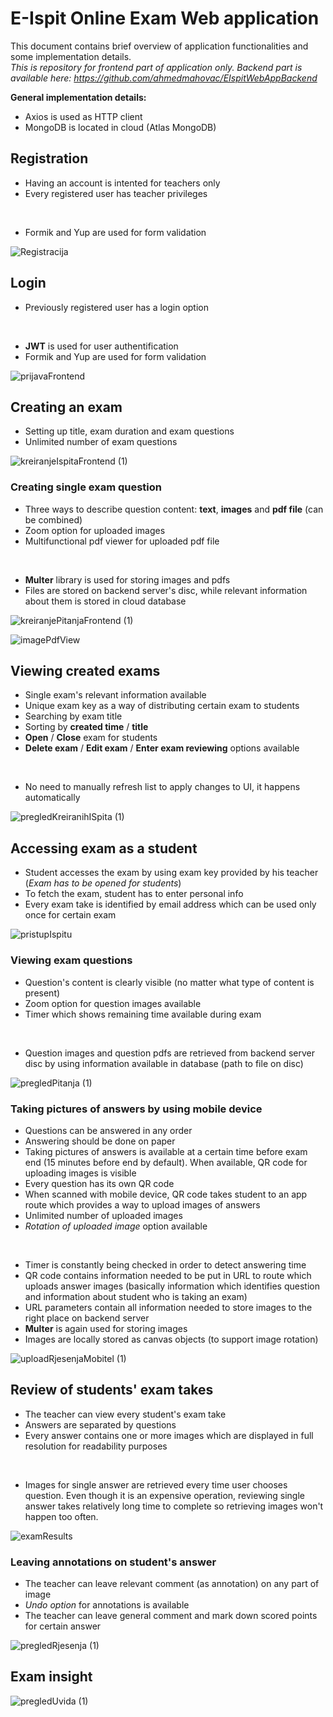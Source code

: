 # E-Ispit Online Exam Web application

This document contains brief overview of application functionalities and some implementation details. <br/>
*This is repository for frontend part of application only. Backend part is available here: https://github.com/ahmedmahovac/EIspitWebAppBackend*

**General implementation details:**
- Axios is used as HTTP client
- MongoDB is located in cloud (Atlas MongoDB)

## Registration

- Having an account is intented for teachers only
- Every registered user has teacher privileges
 <br /> 
 
- Formik and Yup are used for form validation

![Registracija](https://user-images.githubusercontent.com/73321593/205784240-5b2cf630-a10e-4b70-8c90-07d9a8d72aad.png)

## Login

- Previously registered user has a login option
<br /> 

- **JWT** is used for user authentification
- Formik and Yup are used for form validation


![prijavaFrontend](https://user-images.githubusercontent.com/73321593/205784066-5d2af3b3-1ecf-4e07-8371-db9230812e32.png)

## Creating an exam

- Setting up title, exam duration and exam questions
- Unlimited number of exam questions

![kreiranjeIspitaFrontend (1)](https://user-images.githubusercontent.com/73321593/205784889-29043066-5a93-45e9-8709-2b79af224311.png)

### Creating single exam question

- Three ways to describe question content: **text**, **images** and **pdf file** (can be combined)
- Zoom option for uploaded images
- Multifunctional pdf viewer for uploaded pdf file
<br /> 

- **Multer** library is used for storing images and pdfs
- Files are stored on backend server's disc, while relevant information about them is stored in cloud database

![kreiranjePitanjaFrontend (1)](https://user-images.githubusercontent.com/73321593/205785046-c5178e2f-d90b-4b6a-9b7d-50111f87699f.png)

![imagePdfView](https://user-images.githubusercontent.com/73321593/205786907-0c46e5d0-516a-4cc4-8520-e2d012dd468e.png)


## Viewing created exams

- Single exam's relevant information available
- Unique exam key as a way of distributing certain exam to students
- Searching by exam title
- Sorting by **created time** / **title** 
- **Open** / **Close** exam for students
- **Delete exam** / **Edit exam** / **Enter exam reviewing** options available
<br /> 

- No need to manually refresh list to apply changes to UI, it happens automatically

![pregledKreiranihISpita (1)](https://user-images.githubusercontent.com/73321593/205785412-62599cc6-e973-4ff7-99a4-42812a65f41e.png)

## Accessing exam as a student

- Student accesses the exam by using exam key provided by his teacher (*Exam has to be opened for students*)
- To fetch the exam, student has to enter personal info
- Every exam take is identified by email address which can be used only once for certain exam

![pristupIspitu](https://user-images.githubusercontent.com/73321593/205785675-0b56247f-1215-4460-a72e-66ad33742bb8.png)

### Viewing exam questions

- Question's content is clearly visible (no matter what type of content is present)
- Zoom option for question images available
- Timer which shows remaining time available during exam
<br/>

- Question images and question pdfs are retrieved from backend server disc by using information available in database (path to file on disc)

![pregledPitanja (1)](https://user-images.githubusercontent.com/73321593/205786066-0a7ca212-cdd7-4dd7-93cd-02c64599009d.png)

### Taking pictures of answers by using mobile device

- Questions can be answered in any order
- Answering should be done on paper
- Taking pictures of answers is available at a certain time before exam end (15 minutes before end by default). When available, QR code for uploading images is visible
- Every question has its own QR code
- When scanned with mobile device, QR code takes student to an app route which provides a way to upload images of answers
- Unlimited number of uploaded images
- *Rotation of uploaded image* option available
<br/>

- Timer is constantly being checked in order to detect answering time
- QR code contains information needed to be put in URL to route which uploads answer images (basically information which identifies question and information about student who is taking an exam)
- URL parameters contain all information needed to store images to the right place on backend server
- **Multer** is again used for storing images
- Images are locally stored as canvas objects (to support image rotation) 


![uploadRjesenjaMobitel (1)](https://user-images.githubusercontent.com/73321593/205786251-4298a3a3-52ef-45f7-89e8-caca6a05ae9b.png)

## Review of students' exam takes

- The teacher can view every student's exam take
- Answers are separated by questions
- Every answer contains one or more images which are displayed in full resolution for readability purposes 
<br/>

- Images for single answer are retrieved every time user chooses question. Even though it is an expensive operation, reviewing single answer takes relatively long time to complete so retrieving images won't happen too often. 

![examResults](https://user-images.githubusercontent.com/73321593/205787094-deb7f0bd-4181-4f7b-bf77-c64806f5a0ad.png)

### Leaving annotations on student's answer

- The teacher can leave relevant comment (as annotation) on any part of image
- *Undo option* for annotations is available
- The teacher can leave general comment and mark down scored points for certain answer

![pregledRjesenja (1)](https://user-images.githubusercontent.com/73321593/205787605-38aa42b7-f94c-4ed8-8150-822d6085baa2.png)

## Exam insight

![pregledUvida (1)](https://user-images.githubusercontent.com/73321593/205787849-06d5bc47-9550-4935-b6fd-1adfd589a0ab.png)



